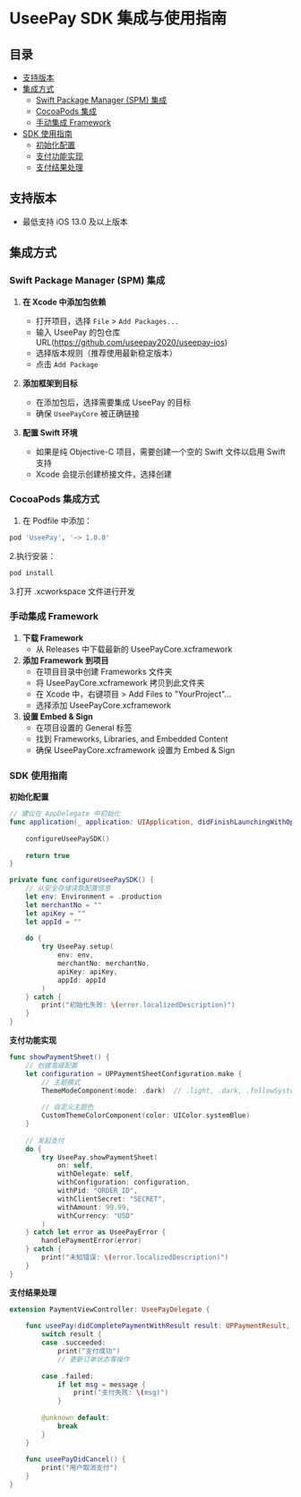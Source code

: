 # UseePay SDK 集成与使用指南

## 目录
- [支持版本](#支持版本)
- [集成方式](#集成方式)
  - [Swift Package Manager (SPM) 集成](#swift-package-manager-spm-集成)
  - [CocoaPods 集成](#cocoapods-集成方式)
  - [手动集成 Framework](#手动集成-framework)
- [SDK 使用指南](#sdk-使用指南)
  - [初始化配置](#初始化配置)
  - [支付功能实现](#支付功能实现)
  - [支付结果处理](#支付结果处理)

## 支持版本
- 最低支持 iOS 13.0 及以上版本

## 集成方式

### Swift Package Manager (SPM) 集成

1. **在 Xcode 中添加包依赖**
   - 打开项目，选择 `File` > `Add Packages...`
   - 输入 UseePay 的包仓库 URL(https://github.com/useepay2020/useepay-ios)
   - 选择版本规则（推荐使用最新稳定版本）
   - 点击 `Add Package`

2. **添加框架到目标**
   - 在添加包后，选择需要集成 UseePay 的目标
   - 确保 `UseePayCore` 被正确链接

3. **配置 Swift 环境**
   - 如果是纯 Objective-C 项目，需要创建一个空的 Swift 文件以启用 Swift 支持
   - Xcode 会提示创建桥接文件，选择创建

### CocoaPods 集成方式

1. 在 Podfile 中添加：
```ruby
pod 'UseePay', '~> 1.0.0'
```
2.执行安装：
```ruby
pod install
```
3.打开 .xcworkspace 文件进行开发

### 手动集成 Framework
1. **下载 Framework**
    - 从 Releases 中下载最新的 UseePayCore.xcframework
2. **添加 Framework 到项目**
    - 在项目目录中创建 Frameworks 文件夹
    - 将 UseePayCore.xcframework 拷贝到此文件夹
    - 在 Xcode 中，右键项目 > Add Files to "YourProject"...
    - 选择添加 UseePayCore.xcframework
3. **设置 Embed & Sign**
    - 在项目设置的 General 标签
    - 找到 Frameworks, Libraries, and Embedded Content
    - 确保 UseePayCore.xcframework 设置为 Embed & Sign

### SDK 使用指南
**初始化配置**
```swift
// 建议在 AppDelegate 中初始化
func application(_ application: UIApplication, didFinishLaunchingWithOptions launchOptions: [UIApplication.LaunchOptionsKey: Any]?) -> Bool {
    
    configureUseePaySDK()
    
    return true
}

private func configureUseePaySDK() {
    // 从安全存储读取配置信息
    let env: Environment = .production
    let merchantNo = ""
    let apiKey = ""
    let appId = ""
    
    do {
        try UseePay.setup(
            env: env,
            merchantNo: merchantNo,
            apiKey: apiKey,
            appId: appId
        )
    } catch {
        print("初始化失败: \(error.localizedDescription)")
    }
}
```
**支付功能实现**
```swift
func showPaymentSheet() {
    // 创建高级配置
    let configuration = UPPaymentSheetConfiguration.make {
        // 主题模式
        ThemeModeComponent(mode: .dark)  // .light, .dark, .followSystem
        
        // 自定义主题色
        CustomThemeColorComponent(color: UIColor.systemBlue)
    }
    
    // 发起支付
    do {
        try UseePay.showPaymentSheet(
            on: self,
            withDelegate: self,
            withConfiguration: configuration,
            withPid: "ORDER_ID",
            withClientSecret: "SECRET",
            withAmount: 99.99,
            withCurrency: "USD"
        )
    } catch let error as UseePayError {
        handlePaymentError(error)
    } catch {
        print("未知错误: \(error.localizedDescription)")
    }
}
```
**支付结果处理**
```swift
extension PaymentViewController: UseePayDelegate {
    
    func useePay(didCompletePaymentWithResult result: UPPaymentResult, message: String?) {
        switch result {
        case .succeeded:
            print("支付成功")
            // 更新订单状态等操作
            
        case .failed:
            if let msg = message {
                print("支付失败: \(msg)")
            }
            
        @unknown default:
            break
        }
    }
    
    func useePayDidCancel() {
        print("用户取消支付")
    }
}
```
